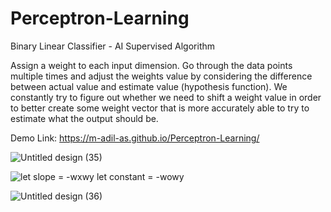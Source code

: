 # Perceptron-Learning
Binary Linear Classifier - AI Supervised Algorithm

Assign a weight to each input dimension. Go through the data points multiple times and adjust the weights value by considering the difference between actual value and estimate value (hypothesis function).
We constantly try to figure out whether we need to shift a weight value in order to better create some weight vector that is more accurately able to try to estimate what the output should be.

Demo Link: https://m-adil-as.github.io/Perceptron-Learning/

![Untitled design (35)](https://github.com/M-Adil-AS/Perceptron-Learning/assets/115668271/9662d759-489f-4966-bfb5-e77b3653a4a0)


![let slope = -wxwy let constant = -wowy](https://github.com/M-Adil-AS/Perceptron-Learning/assets/115668271/b9efd46d-76f9-49f8-903f-cd4a42a54d84)


![Untitled design (36)](https://github.com/M-Adil-AS/Perceptron-Learning/assets/115668271/0872405f-b347-4224-a552-074bddc8f31f)
